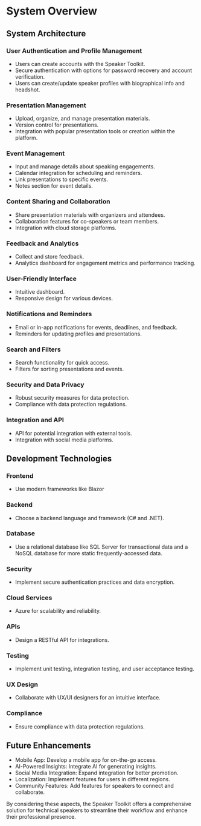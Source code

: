# System Overview

## System Architecture
### User Authentication and Profile Management
- Users can create accounts with the Speaker Toolkit.
- Secure authentication with options for password recovery and account verification.
- Users can create/update speaker profiles with biographical info and headshot.

### Presentation Management
- Upload, organize, and manage presentation materials.
- Version control for presentations.
- Integration with popular presentation tools or creation within the platform.

### Event Management
- Input and manage details about speaking engagements.
- Calendar integration for scheduling and reminders.
- Link presentations to specific events.
- Notes section for event details.

### Content Sharing and Collaboration
- Share presentation materials with organizers and attendees.
- Collaboration features for co-speakers or team members.
- Integration with cloud storage platforms.

### Feedback and Analytics
- Collect and store feedback.
- Analytics dashboard for engagement metrics and performance tracking.

### User-Friendly Interface
- Intuitive dashboard.
- Responsive design for various devices.

### Notifications and Reminders
- Email or in-app notifications for events, deadlines, and feedback.
- Reminders for updating profiles and presentations.

### Search and Filters
- Search functionality for quick access.
- Filters for sorting presentations and events.

### Security and Data Privacy
- Robust security measures for data protection.
- Compliance with data protection regulations.

### Integration and API
- API for potential integration with external tools.
- Integration with social media platforms.

## Development Technologies
### Frontend
- Use modern frameworks like Blazor

### Backend
- Choose a backend language and framework (C# and .NET).

### Database
- Use a relational database like SQL Server for transactional data and a NoSQL database for more static frequently-accessed data.

### Security
- Implement secure authentication practices and data encryption.

### Cloud Services
- Azure for scalability and reliability.

### APIs
- Design a RESTful API for integrations.

### Testing
- Implement unit testing, integration testing, and user acceptance testing.

### UX Design
- Collaborate with UX/UI designers for an intuitive interface.

### Compliance
- Ensure compliance with data protection regulations.

## Future Enhancements
- Mobile App: Develop a mobile app for on-the-go access.
- AI-Powered Insights: Integrate AI for generating insights.
- Social Media Integration: Expand integration for better promotion.
- Localization: Implement features for users in different regions.
- Community Features: Add features for speakers to connect and collaborate.

By considering these aspects, the Speaker Toolkit offers a comprehensive solution for technical speakers to streamline their workflow and enhance their professional presence.